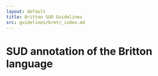 ```yaml
---
layout: default
title: Britton SUD Guidelines
src: guidelines/bret/_index.md
---
```


# SUD annotation of the Britton language